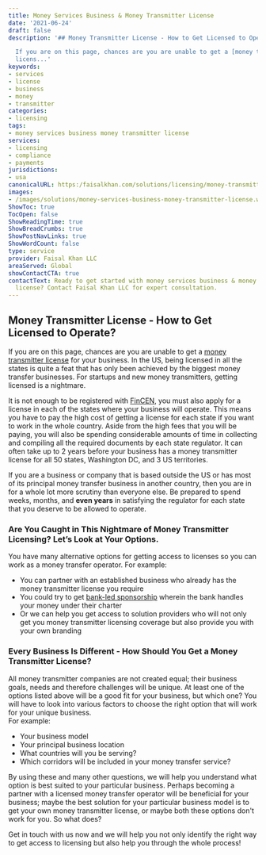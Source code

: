 ```yaml
---
title: Money Services Business & Money Transmitter License
date: '2021-06-24'
draft: false
description: '## Money Transmitter License - How to Get Licensed to Operate?

  If you are on this page, chances are you are unable to get a [money transmitter
  licens...'
keywords:
- services
- license
- business
- money
- transmitter
categories:
- licensing
tags:
- money services business money transmitter license
services:
- licensing
- compliance
- payments
jurisdictions:
- usa
canonicalURL: https:/faisalkhan.com/solutions/licensing/money-transmitter-license-mtl/money-services-business-money-transmitter-license/
images:
- /images/solutions/money-services-business-money-transmitter-license.webp
ShowToc: true
TocOpen: false
ShowReadingTime: true
ShowBreadCrumbs: true
ShowPostNavLinks: true
ShowWordCount: false
type: service
provider: Faisal Khan LLC
areaServed: Global
showContactCTA: true
contactText: Ready to get started with money services business & money transmitter
  license? Contact Faisal Khan LLC for expert consultation.
---
```


## Money Transmitter License - How to Get Licensed to Operate?

If you are on this page, chances are you are unable to get a [money transmitter license](https://faisalkhan.com/solutions/licensing/what-is-a-money-transmitter-license/) for your business. In the US, being licensed in all the states is quite a feat that has only been achieved by the biggest money transfer businesses. For startups and new money transmitters, getting licensed is a nightmare.   
  
It is not enough to be registered with [FinCEN](https://faisalkhan.com/knowledge-hub/resources-and-references/financial-crimes-enforcement-network-fincen/), you must also apply for a license in each of the states where your business will operate. This means you have to pay the high cost of getting a license for each state if you want to work in the whole country. Aside from the high fees that you will be paying, you will also be spending considerable amounts of time in collecting and compiling all the required documents by each state regulator. It can often take up to 2 years before your business has a money transmitter license for all 50 states, Washington DC, and 3 US territories.  
  
If you are a business or company that is based outside the US or has most of its principal money transfer business in another country, then you are in for a whole lot more scrutiny than everyone else. Be prepared to spend weeks, months, and **even years** in satisfying the regulator for each state that you deserve to be allowed to operate.  

### Are You Caught in This Nightmare of Money Transmitter Licensing? Let’s Look at Your Options.

You have many alternative options for getting access to licenses so you can work as a money transfer operator. For example:   

  * You can partner with an established business who already has the money transmitter license you require
  * You could try to get [bank-led sponsorship](https://faisalkhan.com/knowledge-hub/videos/what-is-a-bank-led-sponsorship/) wherein the bank handles your money under their charter
  * Or we can help you get access to solution providers who will not only get you money transmitter licensing coverage but also provide you with your own branding

### Every Business Is Different - How Should You Get a Money Transmitter License?

All money transmitter companies are not created equal; their business goals, needs and therefore challenges will be unique. At least one of the options listed above will be a good fit for your business, but which one? You will have to look into various factors to choose the right option that will work for your unique business.  
For example:  

  * Your business model
  * Your principal business location
  * What countries will you be serving?
  * Which corridors will be included in your money transfer service?

By using these and many other questions, we will help you understand what option is best suited to your particular business. Perhaps becoming a partner with a licensed money transfer operator will be beneficial for your business; maybe the best solution for your particular business model is to get your own money transmitter license, or maybe both these options don't work for you. So what does?  
  
Get in touch with us now and we will help you not only identify the right way to get access to licensing but also help you through the whole process!